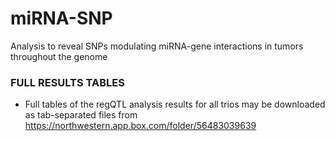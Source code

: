 # miRNA-SNP
Analysis to reveal SNPs modulating miRNA-gene interactions in tumors throughout the genome

### FULL RESULTS TABLES

* Full tables of the regQTL analysis results for all trios may be downloaded as tab-separated files from https://northwestern.app.box.com/folder/56483039639


